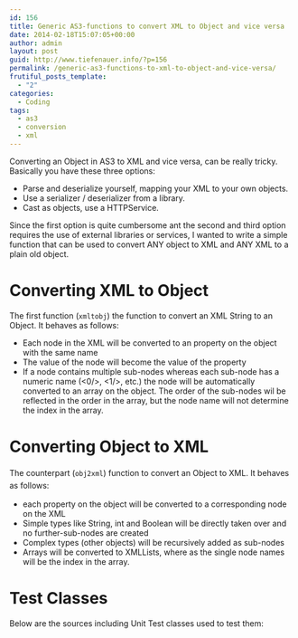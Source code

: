 ```yaml
---
id: 156
title: Generic AS3-functions to convert XML to Object and vice versa
date: 2014-02-18T15:07:05+00:00
author: admin
layout: post
guid: http://www.tiefenauer.info/?p=156
permalink: /generic-as3-functions-to-xml-to-object-and-vice-versa/
frutiful_posts_template:
  - "2"
categories:
  - Coding
tags:
  - as3
  - conversion
  - xml
---
```

Converting an Object in AS3 to XML and vice versa, can be really tricky. Basically you have these three options:

  * Parse and deserialize yourself, mapping your XML to your own objects.
  * Use a serializer / deserializer from a library.
  * Cast as objects, use a HTTPService.

Since the first option is quite cumbersome ant the second and third option requires the use of external libraries or services, I wanted to write a simple function that can be used to convert ANY object to XML and ANY XML to a plain old object.

<!--more-->

# Converting XML to Object

The first function (`xmltobj`) the function to convert an XML String to an Object. It behaves as follows:

  * Each node in the XML will be converted to an property on the object with the same name
  * The value of the node will become the value of the property
  * If a node contains multiple sub-nodes whereas each sub-node has a numeric name (<0/>, <1/>, etc.) the node will be automatically converted to an array on the object. The order of the sub-nodes wil be reflected in the order in the array, but the node name will not determine the index in the array.

# Converting Object to XML

<span style="line-height: 1.5;">The counterpart (<code>obj2xml</code>) function to convert an Object to XML. It behaves as follows:</span>

  * each property on the object will be converted to a corresponding node on the XML
  * Simple types like String, int and Boolean will be directly taken over and no further-sub-nodes are created
  * Complex types (other objects) will be recursively added as sub-nodes
  * Arrays will be converted to XMLLists, where as the single node names will be the index in the array.

# Test Classes

Below are the sources including Unit Test classes used to test them: